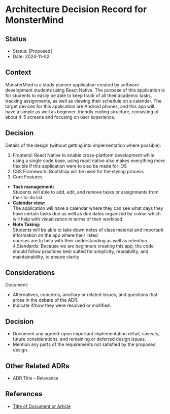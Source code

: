 # Architecture Decision Record for MonsterMind

## Status 

* Status: [Proposed]
* Date: 2024-11-02

## Context
MonsterMind is a study planner application created by software development students using React Native. The purpose of this application is for students to easily be able to keep track of all their academic tasks, tracking assignments, as well as viewing their schedule on a calendar. The target devices for this application are Android phones, and this app will have a simple as well as beginner-friendly coding structure, consisting of about 4-5 screens and focusing on user experience.

## Decision

Details of the design (without getting into implementation where possible):

1. Frontend: React Native to enable cross-platform development while using a single code base, using react native also makes everything more flexible if this application were to also be made for iOS 
2. CSS Framework: Bootstrap will be used for the styling process
3. Core Features
- **Task management:**  
  Students will able to add, edit, and remove tasks or assignments from their to-do list.
- **Calendar view:**  
  The application will have a calendar where they can see what days they have certain tasks due as well as due dates 
  organized by colour which will help with visualization in terms of their workload
- **Note Taking:**  
  Students will be able to take down notes of class material and important information on the app where their listed   
  courses are to help with their understanding as well as retention
4.Standards: Because we are beginners creating this app, the code should follow practices best suited for simplicity, readability, and maintainability, to ensure clarity

 

## Considerations

Document:
- Alternatives, concerns, ancillary or related issues, and questions that arose in the debate of the ADR.
- Indicate if/how they were resolved or mollified.

## Decision
- Document any agreed-upon important implementation detail, caveats, future considerations, and remaining or deferred design issues.
- Mention any parts of the requirements not satisfied by the proposed design.

## Other Related ADRs
- ADR Title - Relevance

## References
- [Title of Document or Article](URL)
